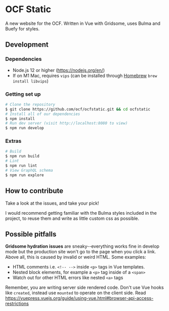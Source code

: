 # OCF Static

A new website for the OCF. Written in Vue with Gridsome, uses Bulma and Buefy for styles.

## Development

### Dependencies
- Node.js 12 or higher (https://nodejs.org/en/)
- If on M1 Mac, requires `vips` (can be installed through [Homebrew](https://brew.sh/) `brew install libvips`)

### Getting set up
```bash
# Clone the repository
$ git clone https://github.com/ocf/ocfstatic.git && cd ocfstatic
# Install all of our dependencies
$ npm install
# Run dev server (visit http://localhost:8080 to view)
$ npm run develop
```

### Extras
```bash
# Build
$ npm run build
# Lint
$ npm run lint
# View GraphQL schema
$ npm run explore
```

## How to contribute

Take a look at the issues, and take your pick!

I would recommend getting familiar with the Bulma styles included in the project, to reuse them and write as little custom css as possible.

## Possible pitfalls

**Gridsome hydration issues** are sneaky--everything works fine in develop mode but the production site won't go to the page when you click a link. Above all, this is caused by invalid or weird HTML. Some examples:

- HTML comments i.e. `<!-- -->` inside `<p>` tags in Vue templates. 
- Nested block elements, for example a `<p>` tag inside of a `<span>`
- Watch out for other HTML errors like nested `<a>` tags

Remember, you are writing server side rendered code. Don't use Vue hooks like `created`, instead use `mounted` to operate on the client side. Read https://vuepress.vuejs.org/guide/using-vue.html#browser-api-access-restrictions

